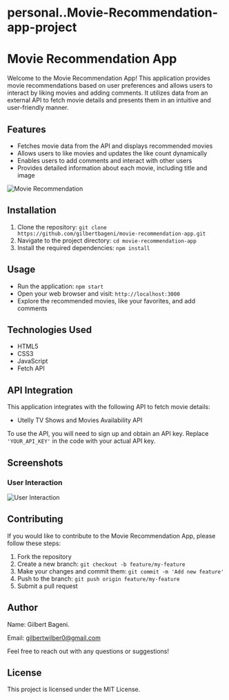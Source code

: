 # personal..Movie-Recommendation-app-project

# Movie Recommendation App

Welcome to the Movie Recommendation App! This application provides movie recommendations based on user preferences and allows users to interact by liking movies and adding comments. It utilizes data from an external API to fetch movie details and presents them in an intuitive and user-friendly manner.


## Features

- Fetches movie data from the API and displays recommended movies
- Allows users to like movies and updates the like count dynamically
- Enables users to add comments and interact with other users
- Provides detailed information about each movie, including title and image

![Movie Recommendation](images/movie-recommendation.jpg)

## Installation

1. Clone the repository: `git clone https://github.com/gilbertbageni/movie-recommendation-app.git`
2. Navigate to the project directory: `cd movie-recommendation-app`
3. Install the required dependencies: `npm install`

## Usage

- Run the application: `npm start`
- Open your web browser and visit: `http://localhost:3000`
- Explore the recommended movies, like your favorites, and add comments

## Technologies Used

- HTML5
- CSS3
- JavaScript
- Fetch API

## API Integration

This application integrates with the following API to fetch movie details:

- Utelly TV Shows and Movies Availability API

To use the API, you will need to sign up and obtain an API key. Replace `'YOUR_API_KEY'` in the code with your actual API key.

## Screenshots

### User Interaction

![User Interaction](images/user-interaction.jpg)

## Contributing

If you would like to contribute to the Movie Recommendation App, please follow these steps:

1. Fork the repository
2. Create a new branch: `git checkout -b feature/my-feature`
3. Make your changes and commit them: `git commit -m 'Add new feature'`
4. Push to the branch: `git push origin feature/my-feature`
5. Submit a pull request

## Author

Name: Gilbert Bageni.

Email: gilbertwilber0@gmail.com

Feel free to reach out with any questions or suggestions!


## License

This project is licensed under the MIT License.
